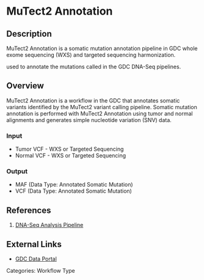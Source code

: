 # MuTect2 Annotation

## Description ##

MuTect2 Annotation is a somatic mutation annotation pipeline in GDC whole exome sequencing (WXS) and targeted sequencing harmonization. 

used to annotate the mutations called in the GDC DNA-Seq pipelines.

## Overview ##

MuTect2 Annotation is a workflow in the GDC that annotates somatic variants identified by the MuTect2 variant calling pipeline. Somatic mutation annotation is performed with MuTect2 Annotation using tumor and normal alignments and generates simple nucleotide variation (SNV) data.

### Input

* Tumor VCF - WXS or Targeted Sequencing
* Normal VCF - WXS or Targeted Sequencing

### Output

* MAF (Data Type: Annotated Somatic Mutation)
* VCF (Data Type: Annotated Somatic Mutation) 

## References ##

1. [DNA-Seq Analysis Pipeline](/Data/Bioinformatics_Pipelines/DNA_Seq_Variant_Calling_Pipeline/)

## External Links ##

* [GDC Data Portal](https://portal.gdc.cancer.gov)

Categories: Workflow Type
